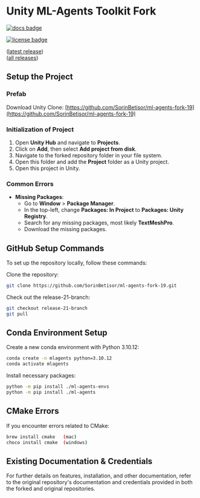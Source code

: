 # Unity ML-Agents Toolkit Fork

[![docs badge](https://img.shields.io/badge/docs-reference-blue.svg)](https://github.com/Unity-Technologies/ml-agents/tree/release_21_docs/docs/)

[![license badge](https://img.shields.io/badge/license-Apache--2.0-green.svg)](../LICENSE.md)

([latest release](https://github.com/Unity-Technologies/ml-agents/releases/tag/latest_release))  
([all releases](https://github.com/Unity-Technologies/ml-agents/releases))

## Setup the Project

### Prefab

Download Unity Clone: [https://github.com/SorinBetisor/ml-agents-fork-19](https://github.com/SorinBetisor/ml-agents-fork-19)

### Initialization of Project

1. Open **Unity Hub** and navigate to **Projects**.
2. Click on **Add**, then select **Add project from disk**.
3. Navigate to the forked repository folder in your file system.
4. Open this folder and add the **Project** folder as a Unity project.
5. Open this project in Unity.

### Common Errors

- **Missing Packages**:  
   - Go to **Window** > **Package Manager**.
   - In the top-left, change **Packages: In Project** to **Packages: Unity Registry**.
   - Search for any missing packages, most likely **TextMeshPro**.
   - Download the missing packages.

## GitHub Setup Commands

To set up the repository locally, follow these commands:

Clone the repository:
   ```bash
   git clone https://github.com/SorinBetisor/ml-agents-fork-19.git
```
Check out the release-21-branch:
```bash
git checkout release-21-branch
git pull
```

## Conda Environment Setup
Create a new conda environment with Python 3.10.12:
```bash
conda create -n mlagents python=3.10.12
conda activate mlagents
```
Install necessary packages:
```bash
python -m pip install ./ml-agents-envs
python -m pip install ./ml-agents
```

## CMake Errors
If you encounter errors related to CMake:
```bash
brew install cmake   (mac)
choco install cmake  (windows)
```

## Existing Documentation & Credentials
For further details on features, installation, and other documentation, refer to the original repository's documentation and credentials provided in both the forked and original repositories.




   
